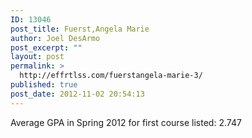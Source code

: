 ```yaml
---
ID: 13046
post_title: Fuerst,Angela Marie
author: Joel DesArmo
post_excerpt: ""
layout: post
permalink: >
  http://effrtlss.com/fuerstangela-marie-3/
published: true
post_date: 2012-11-02 20:54:13
---
```

<p>Average GPA in Spring 2012 for first course listed: 2.747</p>